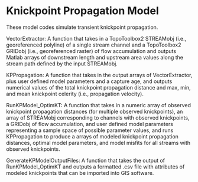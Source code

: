# Knickpoint Propagation Model

These model codes simulate transient knickpoint propagation.

VectorExtractor: A function that takes in a TopoToolbox2 STREAMobj (i.e., georeferenced polyline) of a single stream channel and a TopoToolbox2 GRIDobj (i.e., georeferenced raster) of flow accumulation and outputs Matlab arrays of downstream length and upstream area values along the stream path defined by the input STREAMobj.

KPPropagation: A function that takes in the output arrays of VectorExtractor, plus user defined model parameters and a capture age, and outputs numerical values of the total knickpoint propagation distance and max, min, and mean knickpoint celerity (i.e., propagation velocity).

RunKPModel_OptimKT: A function that takes in a numeric array of observed knickpoint propagation distances (for multiple observed knickpoints), an array of STREAMobj corresponding to channels with observed knickpoints, a GRIDobj of flow accumulation, and user defined model parameters representing a sample space of possible parameter values, and runs KPPropagation to produce a arrays of modeled knickpoint propagation distances, optimal model parameters, and model misfits for all streams with observed knickpoints.

GenerateKPModelOutputFiles: A function that takes the output of RunKPModel_OptimKT and outputs a formatted .csv file with attributes of modeled knickpoints that can be imported into GIS software.
